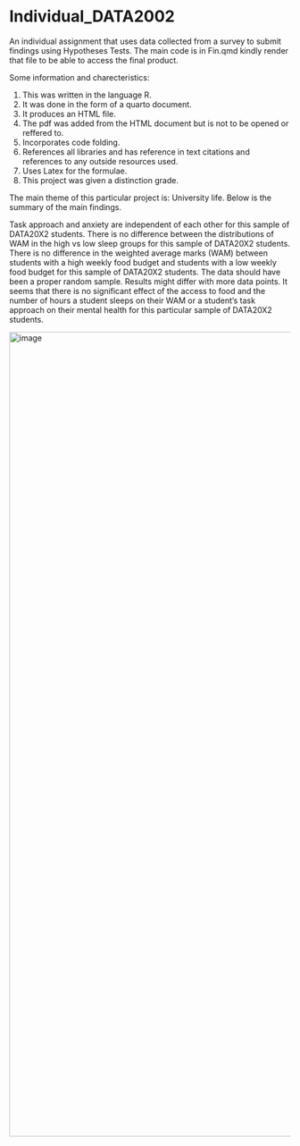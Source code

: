 # Individual_DATA2002
An individual assignment that uses data collected from a survey to submit findings using Hypotheses Tests. The main code is in Fin.qmd kindly render 
that file to be able to access the final product.

Some information and charecteristics:

1) This was written in the language R.
2) It was done in the form of a quarto document.
3) It produces an HTML file.
4) The pdf was added from the HTML document but is not to be opened or reffered to.
5) Incorporates code folding.
6) References all libraries and has reference in text citations and references to any outside resources used.
7) Uses Latex for the formulae.
8) This project was given a distinction grade.

The main theme of this particular project is: University life. Below is the summary of the main findings.


Task approach and anxiety are independent of each other for this sample of DATA20X2 students.
There is no difference between the distributions of WAM in the high vs low sleep groups for this sample of DATA20X2 students.
There is no difference in the weighted average marks (WAM) between students with a high weekly food budget and students with a low weekly food budget for this sample of DATA20X2 students.
The data should have been a proper random sample.
Results might differ with more data points.
It seems that there is no significant effect of the access to food and the number of hours a student sleeps on their WAM or a student’s task approach on their mental health for this particular sample of DATA20X2 students.

<img width="1440" alt="image" src="https://github.com/nsegwrg/Individual_DATA2002/assets/149224257/1b5c25e2-d0c2-48c1-9666-907facf4d599">

